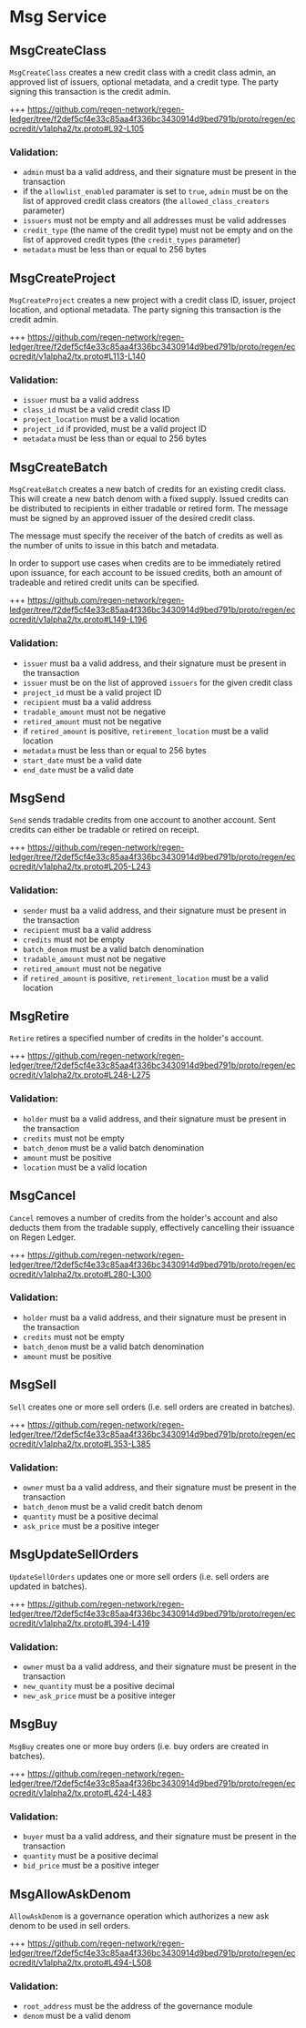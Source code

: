 # Msg Service

## MsgCreateClass

`MsgCreateClass` creates a new credit class with a credit class admin, an approved list of issuers, optional metadata, and a credit type. The party signing this transaction is the credit admin. 

+++ https://github.com/regen-network/regen-ledger/tree/f2def5cf4e33c85aa4f336bc3430914d9bed791b/proto/regen/ecocredit/v1alpha2/tx.proto#L92-L105

### Validation:

- `admin` must ba a valid address, and their signature must be present in the transaction
- if the `allowlist_enabled` paramater is set to `true`, `admin` must be on the list of approved credit class creators (the `allowed_class_creators` parameter)
- `issuers` must not be empty and all addresses must be valid addresses 
- `credit_type` (the name of the credit type) must not be empty and on the list of approved credit types (the `credit_types` parameter)
- `metadata` must be less than or equal to 256 bytes

## MsgCreateProject

`MsgCreateProject` creates a new project with a credit class ID, issuer, project location, and optional metadata. The party signing this transaction is the credit admin. 

+++ https://github.com/regen-network/regen-ledger/tree/f2def5cf4e33c85aa4f336bc3430914d9bed791b/proto/regen/ecocredit/v1alpha2/tx.proto#L113-L140

### Validation:

- `issuer` must ba a valid address
- `class_id` must be a valid credit class ID
- `project_location` must be a valid location
- `project_id` if provided, must be a valid project ID
- `metadata` must be less than or equal to 256 bytes

## MsgCreateBatch

`MsgCreateBatch` creates a new batch of credits for an existing credit class. This will create a new batch denom with a fixed supply. Issued credits can be distributed to recipients in either tradable or retired form. The message must be signed by an approved issuer of the desired credit class.

The message must specify the receiver of the batch of credits as well as the number of units to issue in this batch and metadata.

In order to support use cases when credits are to be immediately retired upon issuance, for each account to be issued credits, both an amount of tradeable and retired credit units can be specified.

+++ https://github.com/regen-network/regen-ledger/tree/f2def5cf4e33c85aa4f336bc3430914d9bed791b/proto/regen/ecocredit/v1alpha2/tx.proto#L149-L196

### Validation:

- `issuer` must ba a valid address, and their signature must be present in the transaction
- `issuer` must be on the list of approved `issuers` for the given credit class
- `project_id` must be a valid project ID
- `recipient` must ba a valid address
- `tradable_amount` must not be negative
- `retired_amount` must not be negative
- if `retired_amount` is positive, `retirement_location` must be a valid location
- `metadata` must be less than or equal to 256 bytes
- `start_date` must be a valid date
- `end_date` must be a valid date

## MsgSend

`Send` sends tradable credits from one account to another account. Sent credits can either be tradable or retired on receipt.

+++ https://github.com/regen-network/regen-ledger/tree/f2def5cf4e33c85aa4f336bc3430914d9bed791b/proto/regen/ecocredit/v1alpha2/tx.proto#L205-L243

### Validation:

- `sender` must ba a valid address, and their signature must be present in the transaction
- `recipient` must ba a valid address
- `credits` must not be empty
- `batch_denom` must be a valid batch denomination
- `tradable_amount` must not be negative
- `retired_amount` must not be negative
- if `retired_amount` is positive, `retirement_location` must be a valid location

## MsgRetire

`Retire` retires a specified number of credits in the holder's account.

+++ https://github.com/regen-network/regen-ledger/tree/f2def5cf4e33c85aa4f336bc3430914d9bed791b/proto/regen/ecocredit/v1alpha2/tx.proto#L248-L275

### Validation:

- `holder` must ba a valid address, and their signature must be present in the transaction
- `credits` must not be empty
- `batch_denom` must be a valid batch denomination
- `amount` must be positive
- `location` must be a valid location

## MsgCancel

`Cancel` removes a number of credits from the holder's account and also deducts them from the tradable supply, effectively cancelling their issuance on Regen Ledger.

+++ https://github.com/regen-network/regen-ledger/tree/f2def5cf4e33c85aa4f336bc3430914d9bed791b/proto/regen/ecocredit/v1alpha2/tx.proto#L280-L300

### Validation:

- `holder` must ba a valid address, and their signature must be present in the transaction
- `credits` must not be empty
- `batch_denom` must be a valid batch denomination
- `amount` must be positive

## MsgSell

`Sell` creates one or more sell orders (i.e. sell orders are created in batches).

+++ https://github.com/regen-network/regen-ledger/tree/f2def5cf4e33c85aa4f336bc3430914d9bed791b/proto/regen/ecocredit/v1alpha2/tx.proto#L353-L385

### Validation:

- `owner` must ba a valid address, and their signature must be present in the transaction
- `batch_denom` must be a valid credit batch denom
- `quantity` must be a positive decimal
- `ask_price` must be a positive integer

## MsgUpdateSellOrders

`UpdateSellOrders` updates one or more sell orders (i.e. sell orders are updated in batches).

+++ https://github.com/regen-network/regen-ledger/tree/f2def5cf4e33c85aa4f336bc3430914d9bed791b/proto/regen/ecocredit/v1alpha2/tx.proto#L394-L419

### Validation:

- `owner` must ba a valid address, and their signature must be present in the transaction
- `new_quantity` must be a positive decimal
- `new_ask_price` must be a positive integer

## MsgBuy

`MsgBuy` creates one or more buy orders (i.e. buy orders are created in batches).

+++ https://github.com/regen-network/regen-ledger/tree/f2def5cf4e33c85aa4f336bc3430914d9bed791b/proto/regen/ecocredit/v1alpha2/tx.proto#L424-L483

### Validation:

- `buyer` must ba a valid address, and their signature must be present in the transaction
- `quantity` must be a positive decimal
- `bid_price` must be a positive integer

## MsgAllowAskDenom

`AllowAskDenom` is a governance operation which authorizes a new ask denom to be used in sell orders.

+++ https://github.com/regen-network/regen-ledger/tree/f2def5cf4e33c85aa4f336bc3430914d9bed791b/proto/regen/ecocredit/v1alpha2/tx.proto#L494-L508

### Validation:

- `root_address` must be the address of the governance module
- `denom` must be a valid denom
